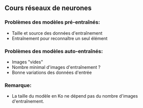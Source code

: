 ## Cours réseaux de neurones

### Problèmes des modèles pré-entraînés:
- Taille et source des données d'entraînement
- Entraînement pour reconnaître un seul élément

### Problèmes des modèles auto-entraînés:
- Images "vides"
- Nombre minimal d'images d'entraînement ?
- Bonne variations des données d'entrée

### Remarque:
- La taille du modèle en Ko ne dépend pas du nombre d'images d'entraînement.
